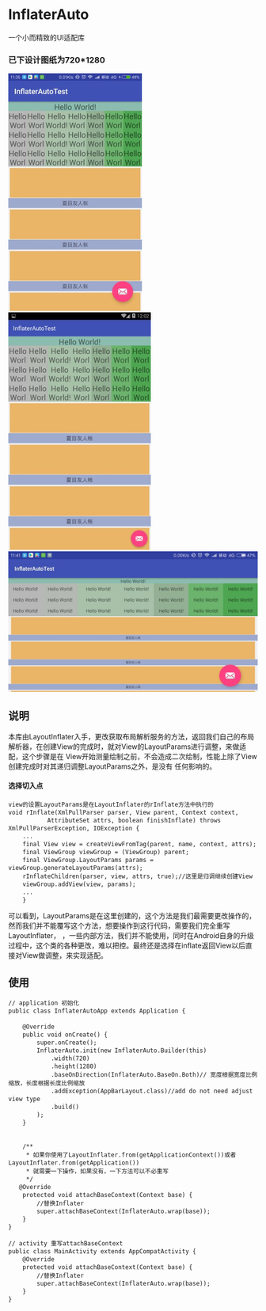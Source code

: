 # InflaterAuto
一个小而精致的UI适配库

### 已下设计图纸为720*1280
![screen1080*1920](art/screen1080_1920.jpg)
![screen480*800](art/screen480_800.jpg)
<br/>
![screen1920*1080](art/screen1920_1080.jpg)


## 说明
本库由LayoutInflater入手，更改获取布局解析服务的方法，返回我们自己的布局解析器，在创建View的完成时，就对View的LayoutParams进行调整，来做适配，这个步骤是在
View开始测量绘制之前，不会造成二次绘制，性能上除了View创建完成时对其递归调整LayoutParams之外，是没有
任何影响的。

#### 选择切入点
```
view的设置LayoutParams是在LayoutInflater的rInflate方法中执行的
void rInflate(XmlPullParser parser, View parent, Context context,
           AttributeSet attrs, boolean finishInflate) throws XmlPullParserException, IOException {
    ...
    final View view = createViewFromTag(parent, name, context, attrs);
    final ViewGroup viewGroup = (ViewGroup) parent;
    final ViewGroup.LayoutParams params = viewGroup.generateLayoutParams(attrs);
    rInflateChildren(parser, view, attrs, true);//这里是归调继续创建View
    viewGroup.addView(view, params);
    ...
    }
```
可以看到，LayoutParams是在这里创建的，这个方法是我们最需要更改操作的，然而我们并不能覆写这个方法，想要操作到这行代码，需要我们完全重写LayoutInflater，
，一些内部方法，我们并不能使用，同时在Android自身的升级过程中，这个类的各种更改，难以把控。最终还是选择在inflate返回View以后直接对View做调整，来实现适配。
## 使用
```
// application 初始化
public class InflaterAutoApp extends Application {

    @Override
    public void onCreate() {
        super.onCreate();
        InflaterAuto.init(new InflaterAuto.Builder(this)
            .width(720)
            .height(1280)
            .baseOnDirection(InflaterAuto.BaseOn.Both)// 宽度根据宽度比例缩放，长度根据长度比例缩放
            .addException(AppBarLayout.class)//add do not need adjust view type
            .build()
        );
    }


    /**
     * 如果你使用了LayoutInflater.from(getApplicationContext())或者LayoutInflater.from(getApplication())
     * 就需要一下操作，如果没有，一下方法可以不必重写
     */
   @Override
    protected void attachBaseContext(Context base) {
        //替换Inflater
        super.attachBaseContext(InflaterAuto.wrap(base));
    }
}

// activity 重写attachBaseContext
public class MainActivity extends AppCompatActivity {
    @Override
    protected void attachBaseContext(Context base) {
        //替换Inflater
        super.attachBaseContext(InflaterAuto.wrap(base));
    }
}
```
